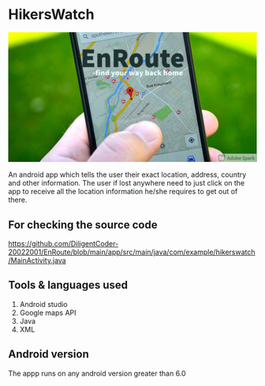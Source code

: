 # HikersWatch

![alt text](https://github.com/DiligentCoder-20022001/EnRoute/blob/main/My%20Post%20(1).png)

An android app which tells the user their exact location, address, country and other information. The user if lost anywhere need to just click on the app to receive all the location information he/she requires to get out of there.

## For checking the source code 

https://github.com/DiligentCoder-20022001/EnRoute/blob/main/app/src/main/java/com/example/hikerswatch/MainActivity.java 

## Tools & languages used 

1. Android studio 
2. Google maps API 
3. Java
4. XML

## Android version 

The appp runs on any android version greater than 6.0

